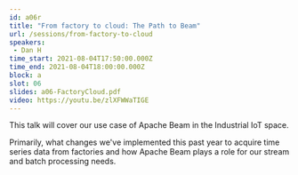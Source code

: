 ```yaml
---
id: a06r
title: "From factory to cloud: The Path to Beam"
url: /sessions/from-factory-to-cloud
speakers:
 - Dan H
time_start: 2021-08-04T17:50:00.000Z
time_end: 2021-08-04T18:00:00.000Z
block: a
slot: 06
slides: a06-FactoryCloud.pdf
video: https://youtu.be/zlXFWWaTIGE
---
```


This talk will cover our use case of Apache Beam in the Industrial IoT space.

Primarily, what changes we've implemented this past year to acquire time series data from factories and how Apache Beam plays a role for our stream and batch processing needs.
